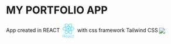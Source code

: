 # MY PORTFOLIO APP

App created in REACT <img src="https://raw.githubusercontent.com/devicons/devicon/master/icons/react/react-original-wordmark.svg" alt="react" width="40" height="40" align="center"/>  with css framework Tailwind CSS <img src="https://upload.wikimedia.org/wikipedia/commons/9/95/Tailwind_CSS_logo.svg"  width="auto" height="15" align="center"/>
